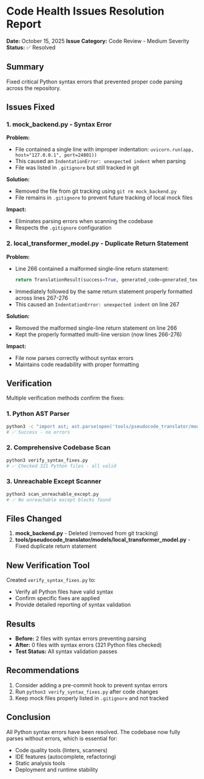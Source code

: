 # Code Health Issues Resolution Report

**Date:** October 15, 2025
**Issue Category:** Code Review - Medium Severity
**Status:** ✅ Resolved

## Summary

Fixed critical Python syntax errors that prevented proper code parsing across the repository.

## Issues Fixed

### 1. mock_backend.py - Syntax Error

**Problem:**

- File contained a single line with improper indentation: `uvicorn.run(app, host="127.0.0.1", port=24801))`
- This caused an `IndentationError: unexpected indent` when parsing
- File was listed in `.gitignore` but still tracked in git

**Solution:**

- Removed the file from git tracking using `git rm mock_backend.py`
- File remains in `.gitignore` to prevent future tracking of local mock files

**Impact:**

- Eliminates parsing errors when scanning the codebase
- Respects the `.gitignore` configuration

### 2. local_transformer_model.py - Duplicate Return Statement

**Problem:**

- Line 266 contained a malformed single-line return statement:
  ```python
  return TranslationResult(success=True, generated_code=generated_text, output_language=config.output_language, model_name=self.metadata.name, confidence=1.0, metadata={"prompt": prompt, "model_name": self.config["model_name"], "device": self.config["device"],})
  ```
- Immediately followed by the same return statement properly formatted across lines 267-276
- This caused an `IndentationError: unexpected indent` on line 267

**Solution:**

- Removed the malformed single-line return statement on line 266
- Kept the properly formatted multi-line version (now lines 266-276)

**Impact:**

- File now parses correctly without syntax errors
- Maintains code readability with proper formatting

## Verification

Multiple verification methods confirm the fixes:

### 1. Python AST Parser

```bash
python3 -c "import ast; ast.parse(open('tools/pseudocode_translator/models/local_transformer_model.py').read())"
# ✅ Success - no errors
```

### 2. Comprehensive Codebase Scan

```bash
python3 verify_syntax_fixes.py
# ✅ Checked 321 Python files - all valid
```

### 3. Unreachable Except Scanner

```bash
python3 scan_unreachable_except.py
# ✅ No unreachable except blocks found
```

## Files Changed

1. **mock_backend.py** - Deleted (removed from git tracking)
2. **tools/pseudocode_translator/models/local_transformer_model.py** - Fixed duplicate return statement

## New Verification Tool

Created `verify_syntax_fixes.py` to:

- Verify all Python files have valid syntax
- Confirm specific fixes are applied
- Provide detailed reporting of syntax validation

## Results

- **Before:** 2 files with syntax errors preventing parsing
- **After:** 0 files with syntax errors (321 Python files checked)
- **Test Status:** All syntax validation passes

## Recommendations

1. Consider adding a pre-commit hook to prevent syntax errors
2. Run `python3 verify_syntax_fixes.py` after code changes
3. Keep mock files properly listed in `.gitignore` and not tracked

## Conclusion

All Python syntax errors have been resolved. The codebase now fully parses without errors, which is essential for:

- Code quality tools (linters, scanners)
- IDE features (autocomplete, refactoring)
- Static analysis tools
- Deployment and runtime stability
